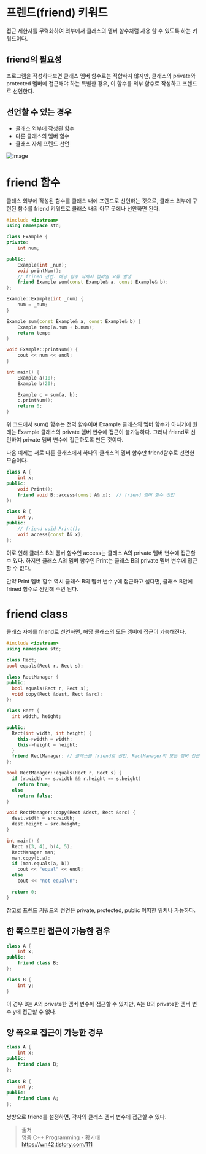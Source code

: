 # 프렌드(friend) 키워드

접근 제한자를 무력화하여 외부에서 클래스의 멤버 함수처럼 사용 할 수 있도록 하는 키워드이다. 

## friend의 필요성

프로그램을 작성하다보면 클래스 멤버 함수로는 적합하지 않지만, 클래스의 private와 protected 멤버에 접근해야 하는 특별한 경우, 이 함수를 외부 함수로 작성하고 프렌드로 선언한다.

## 선언할 수 있는 경우

- 클래스 외부에 작성된 함수
- 다른 클래스의 멤버 함수
- 클래스 자체 프렌드 선언

![image](https://github.com/jwon0523/Today-I-Learned/assets/50106190/1c0fee3f-a4f6-435b-806d-c90430446efc)

# friend 함수

클래스 외부에 작성된 함수를 클래스 내에 프렌드로 선언하는 것으로, 클래스 외부에 구현된 함수를 friend 키워드로 클래스 내의 아무 곳에나 선안하면 된다.

```cpp
#include <iostream>
using namespace std;

class Example {
private:
	int num;

public:
	Example(int _num);
	void printNum();
	// frined 선언. 해당 함수 삭제시 컴파일 오류 발생
	friend Example sum(const Example& a, const Example& b);
};

Example::Example(int _num) {
	num = _num;
}

Example sum(const Example& a, const Example& b) {
	Example temp(a.num + b.num);
	return temp;
}

void Example::printNum() {
	cout << num << endl;
}

int main() {
	Example a(10);
	Example b(20);

	Example c = sum(a, b);
	c.printNum();
	return 0;
}
```

위 코드에서 sum() 함수는 전역 함수이며 Example 클래스의 멤버 함수가 아니기에 원래는 Example 클래스의 private 멤버 변수에 접근이 불가능하다. 그러나 friend로 선언하여 private 멤버 변수에 접근하도록 만든 것이다.

다음 예제는 서로 다른 클래스에서 하나의 클래스의 멤버 함수만 friend함수로 선언한 모습이다.

```cpp
class A {
	int x;
public:
	void Print();
	friend void B::access(const A& x);	// friend 멤버 함수 선언
};

class B {
	int y;
public:
	// friend void Print();	
	void access(const A& x);
};
```

이로 인해 클래스 B의 멤버 함수인 access는 클래스 A의 private 멤버 변수에 접근할 수 있다. 하지만 클래스 A의 멤버 함수인 Print는 클래스 B의 private 멤버 변수에 접근할 수 없다.

만약 Print 멤버 함수 역시 클래스 B의 멤버 변수 y에 접근하고 싶다면, 클래스 B안에 frined 함수로 선언해 주면 된다.

# friend class

클래스 자체를 friend로 선언하면, 해당 클래스의 모든 멤버에 접근이 가능해진다.

```cpp
#include <iostream>
using namespace std;

class Rect;
bool equals(Rect r, Rect s);

class RectManager {
public:
  bool equals(Rect r, Rect s);
  void copy(Rect &dest, Rect &src);
};

class Rect {
  int width, height;

public:
  Rect(int width, int height) {
    this->width = width;
    this->height = height;
  }
  friend RectManager; // 클래스를 friend로 선언. RectManager의 모든 멤버 접근 가능.
};

bool RectManager::equals(Rect r, Rect s) {
  if (r.width == s.width && r.height == s.height)
    return true;
  else
    return false;
}

void RectManager::copy(Rect &dest, Rect &src) {
  dest.width = src.width;
  dest.height = src.height;
}

int main() {
  Rect a(3, 4), b(4, 5);
  RectManager man;
  man.copy(b,a);
  if (man.equals(a, b))
    cout << "equal" << endl;
  else
    cout << "not equal\n";

  return 0;
}
```

참고로 프렌드 키워드의 선언은 private, protected, public 어떠한 위치나 가능하다.

## 한 쪽으로만 접근이 가능한 경우

```cpp
class A {
	int x;
public:
	friend class B;
};

class B {
	int y;
}
```

이 경우 B는 A의 private한 멤버 변수에 접근할 수 있지만, A는 B의 private한 멤버 변수 y에 접근할 수 없다.

## 양 쪽으로 접근이 가능한 경우

```cpp
class A {
	int x;
public:
	friend class B;
};
 
class B {
	int y;
public:
	friend class A;
};
```

쌍방으로 friend를 설정하면, 각자의 클래스 멤버 변수에 접근할 수 있다.

> 출처   
명품 C++ Programming - 황기태   
https://wn42.tistory.com/111
>
